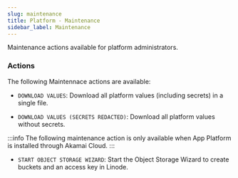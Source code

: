 ```yaml
---
slug: maintenance
title: Platform - Maintenance
sidebar_label: Maintenance
---
```


Maintenance actions available for platform administrators.

### Actions

The following Maintennace actions are available:

- `DOWNLOAD VALUES`: Download all platform values (including secrets) in a single file.

- `DOWNLOAD VALUES (SECRETS REDACTED)`: Download all platform values without secrets.

:::info
The following maintenance action is only available when App Platform is installed through Akamai Cloud.
:::

- `START OBJECT STORAGE WIZARD`: Start the Object Storage Wizard to create buckets and an access key in Linode.
